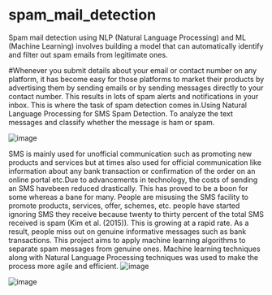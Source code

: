 # spam_mail_detection
Spam mail detection using NLP (Natural Language Processing) and ML (Machine Learning) involves building a model that can automatically identify and filter out spam emails from legitimate ones.

#Whenever you submit details about your email or contact number on any platform, it has become easy for those platforms to market their products by advertising them by sending emails or by sending messages directly to your contact number. This results in lots of spam alerts and notifications in your inbox. This is where the task of spam detection comes in.Using Natural Language Processing for SMS Spam Detection. To analyze the text messages and classify whether the message is ham or spam.

![image](https://github.com/Kalarisuryasai/spam_mail_detection/assets/74339607/d5363657-4eb6-4d84-9af9-39f29fbf4058)

SMS is mainly used for unofficial communication such as promoting new products and services but at times also used for official communication like information about any bank transaction or confirmation of the order on an online portal etc.Due to advancements in technology, the costs of sending an SMS havebeen  reduced drastically. This has proved to be a boon for some whereas a bane for many. People are misusing the SMS facility to promote products, services, offer, schemes, etc. 
people have started ignoring SMS they receive because twenty to thirty percent of the total SMS received is spam (Kim et al. (2015)). This  is growing at a rapid rate. As a result, people miss out on genuine informative messages such as bank transactions. This project aims to apply machine learning algorithms to separate spam messages from genuine ones. Machine learning techniques along with Natural Language Processing techniques was used to make the process more agile and efficient.
![image](https://github.com/Kalarisuryasai/spam_mail_detection/assets/74339607/be5bdd35-c64e-4370-92e3-a055884bdccf)

![image](https://github.com/Kalarisuryasai/spam_mail_detection/assets/74339607/3d2c5dcb-9d2f-4329-bdde-0e18acb8b0e3)

